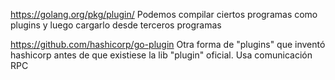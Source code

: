 https://golang.org/pkg/plugin/
Podemos compilar ciertos programas como plugins y luego cargarlo desde terceros programas



https://github.com/hashicorp/go-plugin
Otra forma de "plugins" que inventó hashicorp antes de que existiese la lib "plugin" oficial.
Usa comunicación RPC

